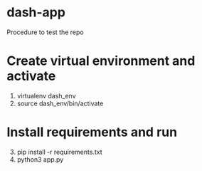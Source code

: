 # dash-app
 Procedure to test the repo
 # Create virtual environment and activate
 1. virtualenv dash_env
 2. source dash_env/bin/activate
 # Install requirements and run
 3. pip install -r requirements.txt
 4. python3 app.py
 
